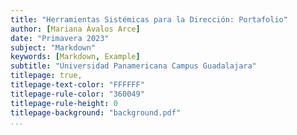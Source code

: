 ```yaml
---
title: "Herramientas Sistémicas para la Dirección: Portafolio"
author: [Mariana Ávalos Arce]
date: "Primavera 2023"
subject: "Markdown"
keywords: [Markdown, Example]
subtitle: "Universidad Panamericana Campus Guadalajara"
titlepage: true,
titlepage-text-color: "FFFFFF"
titlepage-rule-color: "360049"
titlepage-rule-height: 0
titlepage-background: "background.pdf"
...
```

